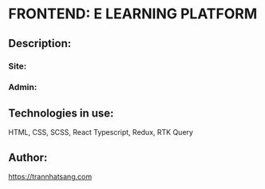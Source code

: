 # FRONTEND: E LEARNING PLATFORM

## Description: 

### Site:

### Admin:

## Technologies in use:
HTML, CSS, SCSS, React Typescript, Redux, RTK Query

## Author:

https://trannhatsang.com